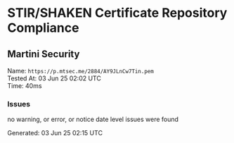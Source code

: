 # STIR/SHAKEN Certificate Repository Compliance

## Martini Security

Name: `https://p.mtsec.me/2884/AY9JLnCw7Tin.pem`\
Tested At: 03 Jun 25 02:02 UTC\
Time: 40ms

### Issues

no warning, or error, or notice date level issues were found

Generated: 03 Jun 25 02:15 UTC